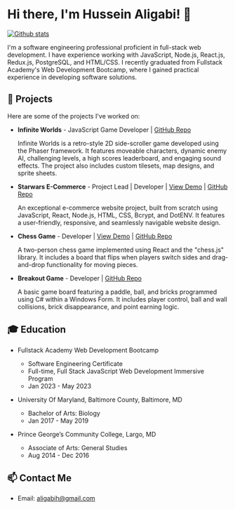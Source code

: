 # Hi there, I'm Hussein Aligabi! 👋

[![Github stats](https://github-readme-stats.vercel.app/api?username=aligabih&count_private=true&show_icons=true&theme=radical)](https://github.com/aligabih)

I'm a software engineering professional proficient in full-stack web development. I have experience working with JavaScript, Node.js, React.js, Redux.js, PostgreSQL, and HTML/CSS. I recently graduated from Fullstack Academy's Web Development Bootcamp, where I gained practical experience in developing software solutions.

## 🚀 Projects

Here are some of the projects I've worked on:

- **Infinite Worlds** - JavaScript Game Developer | [GitHub Repo](https://github.com/Infinite-Worlds-FSA/Infinite-Worlds)

  Infinite Worlds is a retro-style 2D side-scroller game developed using the Phaser framework. It features moveable characters, dynamic enemy AI, challenging levels, a high scores leaderboard, and engaging sound effects. The project also includes custom tilesets, map designs, and sprite sheets.

- **Starwars E-Commerce** - Project Lead | Developer | [View Demo](https://team8-graceshopper.onrender.com/) | [GitHub Repo](https://github.com/Team-8-GraceShopper/GraceShopper)

  An exceptional e-commerce website project, built from scratch using JavaScript, React, Node.js, HTML, CSS, Bcrypt, and DotENV. It features a user-friendly, responsive, and seamlessly navigable website design.

- **Chess Game** - Developer | [View Demo](https://chess-frbo.onrender.com/) | [GitHub Repo](https://github.com/aligabih/Chess-Game)

  A two-person chess game implemented using React and the "chess.js" library. It includes a board that flips when players switch sides and drag-and-drop functionality for moving pieces.

- **Breakout Game** - Developer | [GitHub Repo](https://github.com/aligabih/Breakout-Game)

  A basic game board featuring a paddle, ball, and bricks programmed using C# within a Windows Form. It includes player control, ball and wall collisions, brick disappearance, and point earning logic.

## 🎓 Education

- Fullstack Academy Web Development Bootcamp
  - Software Engineering Certificate
  - Full-time, Full Stack JavaScript Web Development Immersive Program
  - Jan 2023 - May 2023

- University Of Maryland, Baltimore County, Baltimore, MD
  - Bachelor of Arts: Biology
  - Jan 2017 - May 2019

- Prince George’s Community College, Largo, MD
  - Associate of Arts: General Studies
  - Aug 2014 - Dec 2016

<!-- ## 💼 Experience

- Medical Assistant | VeinGuard Heart & Vascular Center, Tysons, VA | Aug 2022 - Dec 2022
  - Coordinated and prepared operating room equipment, instruments, and supplies for various surgical procedures, ensuring efficiency and safety.
  - Facilitated office cohesiveness and smooth workloads through effective communication and collaboration with team members.

- Surgical Tech | Anne Arundel Dermatology, Annapolis, MD | Jul 2021 - Nov 2021
  - Organized and assembled surgical equipment, instruments, and supplies for diverse surgical procedures, promoting accuracy and effectiveness.
  - Mentored and trained new and seasoned staff members, expanding their knowledge and expertise in different departments and improving the overall efficiency of the clinic. -->

## 📫 Contact Me

- Email: aligabih@gmail.com
